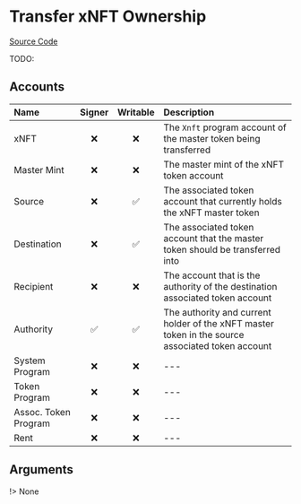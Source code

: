 # Transfer xNFT Ownership

[Source Code](https://github.com/coral-xyz/xnft/blob/master/programs/xnft/src/instructions/transfer.rs)

TODO:

## Accounts

| Name                 | Signer | Writable | Description                                                                                      |
| :------------------- | :----: | :------: | :----------------------------------------------------------------------------------------------- |
| xNFT                 |   ❌    |    ❌     | The `Xnft` program account of the master token being transferred                                 |
| Master Mint          |   ❌    |    ❌     | The master mint of the xNFT token account                                                        |
| Source               |   ❌    |    ✅     | The associated token account that currently holds the xNFT master token                          |
| Destination          |   ❌    |    ✅     | The associated token account that the master token should be transferred into                    |
| Recipient            |   ❌    |    ❌     | The account that is the authority of the destination associated token account                    |
| Authority            |   ✅    |    ✅     | The authority and current holder of the xNFT master token in the source associated token account |
| System Program       |   ❌    |    ❌     | ---                                                                                              |
| Token Program        |   ❌    |    ❌     | ---                                                                                              |
| Assoc. Token Program |   ❌    |    ❌     | ---                                                                                              |
| Rent                 |   ❌    |    ❌     | ---                                                                                              |

## Arguments

!> None
